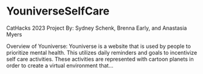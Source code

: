 # YouniverseSelfCare
 CatHacks 2023 Project
By: Sydney Schenk, Brenna Early, and Anastasia Myers

Overview of Youniverse:
Youniverse is a website that is used by people to prioritize mental health. This utilizes daily reminders and goals to incentivize self care activities. These activities are represented with cartoon planets in order to create a virtual environment that...